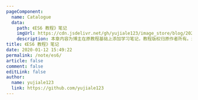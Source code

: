 ```yaml
---
pageComponent:
  name: Catalogue
  data:
    path: 《ES6 教程》笔记
    imgUrl: https://cdn.jsdelivr.net/gh/yujiale123/image_store/blog/20200112160453.png
    description: 本章内容为博主在原教程基础上添加学习笔记，教程版权归原作者所有。来源：<a href='https://es6.ruanyifeng.com/' target='_blank'>ES6教程</a>
title: 《ES6 教程》笔记
date: 2020-01-12 15:49:22
permalink: /note/es6/
article: false
comment: false
editLink: false
author:
  name: yujiale123
  link: https://github.com/yujiale123
---
```

